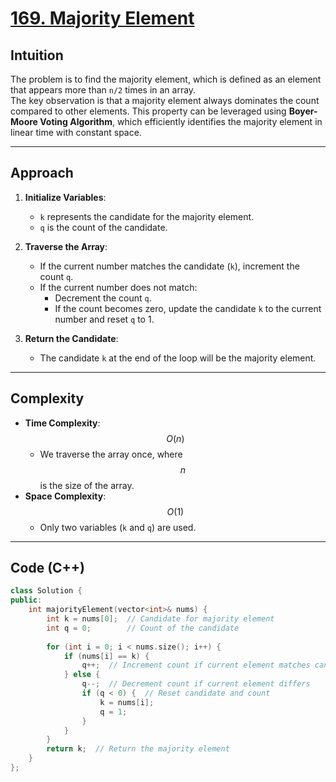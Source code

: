 # [169. Majority Element](https://leetcode.com/problems/majority-element/description/?envType=study-plan-v2&envId=top-interview-150)

## Intuition

The problem is to find the majority element, which is defined as an element that appears more than `n/2` times in an array.  
The key observation is that a majority element always dominates the count compared to other elements. This property can be leveraged using **Boyer-Moore Voting Algorithm**, which efficiently identifies the majority element in linear time with constant space.

---

## Approach

1. **Initialize Variables**:
   - `k` represents the candidate for the majority element.
   - `q` is the count of the candidate.

2. **Traverse the Array**:
   - If the current number matches the candidate (`k`), increment the count `q`.
   - If the current number does not match:
     - Decrement the count `q`.
     - If the count becomes zero, update the candidate `k` to the current number and reset `q` to 1.

3. **Return the Candidate**:
   - The candidate `k` at the end of the loop will be the majority element.

---

## Complexity

- **Time Complexity**: $$O(n)$$  
  - We traverse the array once, where $$n$$ is the size of the array.
- **Space Complexity**: $$O(1)$$  
  - Only two variables (`k` and `q`) are used.

---

## Code (C++)

```cpp
class Solution {
public:
    int majorityElement(vector<int>& nums) {
        int k = nums[0];  // Candidate for majority element
        int q = 0;        // Count of the candidate
        
        for (int i = 0; i < nums.size(); i++) {
            if (nums[i] == k) {
                q++;  // Increment count if current element matches candidate
            } else {
                q--;  // Decrement count if current element differs
                if (q < 0) {  // Reset candidate and count
                    k = nums[i];
                    q = 1;
                }
            }
        }
        return k;  // Return the majority element
    }
};
```
